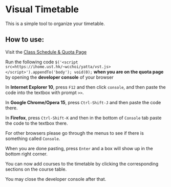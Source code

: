 Visual Timetable
================

This is a simple tool to organize your timetable.

## How to use:

Visit the [Class Schedule &amp; Quota Page](https://w5.ab.ust.hk/wcq/cgi-bin/1310/)

Run the following code
`$('<script src=https://ihome.ust.hk/~wcchoi/yatta/vst.js></script>').appendTo('body'); void(0);`
**when you are on the quota page**
by opening the **developer console** of your browser

In **Internet Explorer 10**, press `F12` and then click `console`, and then paste the code into the textbox with prompt `>>`.

In **Google Chrome/Opera 15**, press `Ctrl-Shift-J` and then paste the code there.

In **Firefox**, press `Ctrl-Shift-K` and then in the bottom of `Console` tab paste the code to the textbox there.

For other browsers please go through the menus to see if there is something called `Console`.

When you are done pasting, press `Enter` and a box will show up in the bottom right corner.

You can now add courses to the timetable by clicking the corresponding sections on the course table.

You may close the developer console after that.
